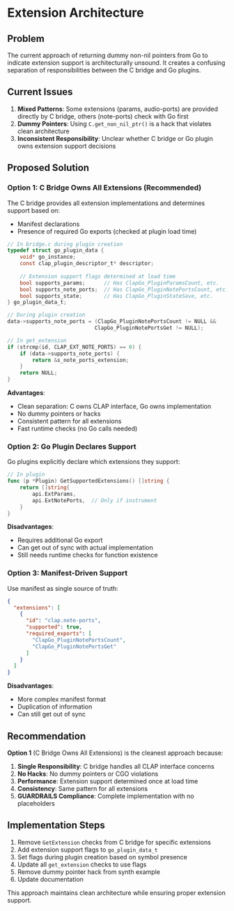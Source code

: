 # Extension Architecture

## Problem

The current approach of returning dummy non-nil pointers from Go to indicate extension support is architecturally unsound. It creates a confusing separation of responsibilities between the C bridge and Go plugins.

## Current Issues

1. **Mixed Patterns**: Some extensions (params, audio-ports) are provided directly by C bridge, others (note-ports) check with Go first
2. **Dummy Pointers**: Using `C.get_non_nil_ptr()` is a hack that violates clean architecture
3. **Inconsistent Responsibility**: Unclear whether C bridge or Go plugin owns extension support decisions

## Proposed Solution

### Option 1: C Bridge Owns All Extensions (Recommended)

The C bridge provides all extension implementations and determines support based on:
- Manifest declarations
- Presence of required Go exports (checked at plugin load time)

```c
// In bridge.c during plugin creation
typedef struct go_plugin_data {
    void* go_instance;
    const clap_plugin_descriptor_t* descriptor;
    
    // Extension support flags determined at load time
    bool supports_params;      // Has ClapGo_PluginParamsCount, etc.
    bool supports_note_ports;  // Has ClapGo_PluginNotePortsCount, etc.
    bool supports_state;       // Has ClapGo_PluginStateSave, etc.
} go_plugin_data_t;

// During plugin creation
data->supports_note_ports = (ClapGo_PluginNotePortsCount != NULL && 
                            ClapGo_PluginNotePortsGet != NULL);

// In get_extension
if (strcmp(id, CLAP_EXT_NOTE_PORTS) == 0) {
    if (data->supports_note_ports) {
        return &s_note_ports_extension;
    }
    return NULL;
}
```

**Advantages**:
- Clean separation: C owns CLAP interface, Go owns implementation
- No dummy pointers or hacks
- Consistent pattern for all extensions
- Fast runtime checks (no Go calls needed)

### Option 2: Go Plugin Declares Support

Go plugins explicitly declare which extensions they support:

```go
// In plugin
func (p *Plugin) GetSupportedExtensions() []string {
    return []string{
        api.ExtParams,
        api.ExtNotePorts,  // Only if instrument
    }
}
```

**Disadvantages**:
- Requires additional Go export
- Can get out of sync with actual implementation
- Still needs runtime checks for function existence

### Option 3: Manifest-Driven Support

Use manifest as single source of truth:

```json
{
  "extensions": [
    {
      "id": "clap.note-ports",
      "supported": true,
      "required_exports": [
        "ClapGo_PluginNotePortsCount",
        "ClapGo_PluginNotePortsGet"
      ]
    }
  ]
}
```

**Disadvantages**:
- More complex manifest format
- Duplication of information
- Can still get out of sync

## Recommendation

**Option 1** (C Bridge Owns All Extensions) is the cleanest approach because:

1. **Single Responsibility**: C bridge handles all CLAP interface concerns
2. **No Hacks**: No dummy pointers or CGO violations
3. **Performance**: Extension support determined once at load time
4. **Consistency**: Same pattern for all extensions
5. **GUARDRAILS Compliance**: Complete implementation with no placeholders

## Implementation Steps

1. Remove `GetExtension` checks from C bridge for specific extensions
2. Add extension support flags to `go_plugin_data_t`
3. Set flags during plugin creation based on symbol presence
4. Update all `get_extension` checks to use flags
5. Remove dummy pointer hack from synth example
6. Update documentation

This approach maintains clean architecture while ensuring proper extension support.